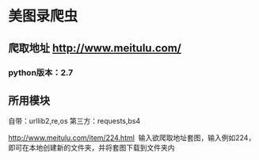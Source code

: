 #   美图录爬虫
##  爬取地址 http://www.meitulu.com/
### python版本：2.7

## 所用模块
自带：urllib2,re,os
第三方：requests,bs4

http://www.meitulu.com/item/224.html  输入欲爬取地址套图，输入例如224，
即可在本地创建新的文件夹，并将套图下载到文件夹内
